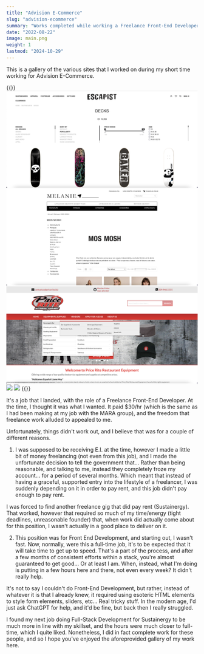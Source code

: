```yaml
---
title: "Advision E-Commerce"
slug: "advision-ecommerce"
summary: "Works completed while working a Freelance Front-End Developer position. This used the Lightspeed POS Platform, however if I had to describe the skills primarily used, it'd be plain-old HTML, CSS, JS, jQuery."
date: "2022-08-22"
image: main.png
weight: 1
lastmod: "2024-10-29"
---
```

This is a gallery of the various sites that I worked on during my short time 
working for Advision E-Commerce.

{{<gallery>}}
<img src="escapist-filters.png" class="grid-w50 md:grid-w33" />
<img src="melanie-x.png" class="grid-w50 md:grid-w33" />
<img src="price-rite.png" class="grid-w50 md:grid-w33" />
<img src="rise-smoke-shop.png" class="grid-w50 md:grid-w33" />
<img src="sports-aux-puces.png" class="grid-w50 md:grid-w33" />
{{</gallery>}}

It's a job that I landed, with the role of a Freelance Front-End Developer. At 
the time, I thought it was what I wanted. It paid $30/hr (which is the same as 
I had been making at my job with the MARA group), and the freedom that freelance 
work alluded to appealed to me.

Unfortunately, things didn't work out, and I believe that was for a couple of 
different reasons.

1. I was supposed to be receiving E.I. at the time, however I made a little bit 
of money freelancing (not even from this job), and I made the unfortunate decision 
to tell the government that... Rather than being reasonable, and talking to me, 
instead they completely froze my account... for a period of several months. Which meant 
that instead of having a graceful, supported entry into the lifestyle of a freelancer, 
I was suddenly depending on it in order to pay rent, and this job didn't pay 
enough to pay rent.

I was forced to find another freelance gig that did pay rent (Sustainergy). That 
worked, however that required so much of my time/energy (tight deadlines, unreasonable 
founder) that, when work did actually come about for this position, I wasn't 
actually in a good place to deliver on it.

2. This position was for Front End Development, and starting out, I wasn't fast. 
Now, normally, were this a full-time job, it's to be expected that it will take 
time to get up to speed. That's a part of the process, and after a few months of 
consistent efforts within a stack, you're almost guaranteed to get good... Or at least 
I am. When, instead, what I'm doing is putting in a few hours here and there, 
not even every week? It didn't really help.

It's not to say I couldn't do Front-End Development, but rather, instead of 
whatever it is that I already knew, it required using esoteric HTML elements to 
style form elements, sliders, etc... Real tricky stuff. In the modern age, I'd 
just ask ChatGPT for help, and it'd be fine, but back then I really struggled.

I found my next job doing Full-Stack Development for Sustainergy to be much 
more in line with my skillset, and the hours were much closer to full-time, which 
I quite liked. Nonetheless, I did in fact complete work for these people, and 
so I hope you've enjoyed the aforeprovided gallery of my work here.


